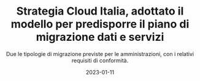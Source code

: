 ---
type: "news"
title: "Strategia Cloud Italia, adottato il modello per predisporre il piano di migrazione dati e servizi"
subtitle: "Due le tipologie di migrazione previste per le amministrazioni, con i relativi requisiti di conformità."
date: "2023-01-11"
evidence: true
internalNews: false
fonte: innovazione.gov.it
showInHome: false
typeOfNews: Articolo
link: https://innovazione.gov.it/notizie/articoli/strategia-cloud-italia-adottato-il-modello-per-predisporre-il-piano-di-migrazione/
image: /assets/img_news/2023-01-11-strategia-cloud-italia-adottato-il-modello-per-predisporre-il-piano-di-migrazione-dati-e-servizi.jpeg
tags:
  - Articoli
---
